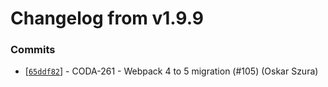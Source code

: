 # Changelog from v1.9.9
### Commits
* [[`65ddf82`](http://github.com/coda-it/graphen/commit/65ddf820e6ca30bc423914f134e5f781c4a16a36)] - CODA-261 - Webpack 4 to 5 migration (#105) (Oskar Szura)